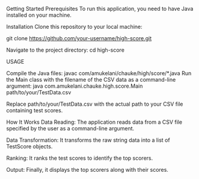 Getting Started
Prerequisites
To run this application, you need to have Java installed on your machine.

Installation
Clone this repository to your local machine:

git clone https://github.com/your-username/high-score.git

Navigate to the project directory:
cd high-score


USAGE

Compile the Java files:
javac com/amukelani/chauke/high/score/*.java
Run the Main class with the filename of the CSV data as a command-line argument:
java com.amukelani.chauke.high.score.Main path/to/your/TestData.csv



Replace path/to/your/TestData.csv with the actual path to your CSV file containing test scores.


How It Works
Data Reading: The application reads data from a CSV file specified by the user as a command-line argument.

Data Transformation: It transforms the raw string data into a list of TestScore objects.

Ranking: It ranks the test scores to identify the top scorers.

Output: Finally, it displays the top scorers along with their scores.
